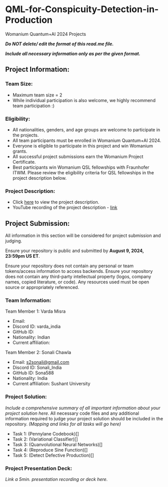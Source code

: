 # QML-for-Conspicuity-Detection-in-Production
Womanium Quantum+AI 2024 Projects

_**Do NOT delete/ edit the format of this read.me file.**_

_**Include all necessary information only as per the given format.**_

## Project Information:

### Team Size:
  - Maximum team size = 2
  - While individual participation is also welcome, we highly recommend team participation :)

### Eligibility:
  - All nationalities, genders, and age groups are welcome to participate in the projects.
  - All team participants must be enrolled in Womanium Quantum+AI 2024.
  - Everyone is eligible to participate in this project and win Womanium grants.
  - All successful project submissions earn the Womanium Project Certificate.
  - Best participants win Womanium QSL fellowships with Fraunhofer ITWM. Please review the eligibility criteria for QSL fellowships in the project description below.

### Project Description:
  - Click [here](https://drive.google.com/file/d/1AcctFeXjchtEhYzPUsHpP_b4HGlI4kq9/view?usp=sharing) to view the project description.
  - YouTube recording of the project description - [link](https://youtu.be/Ac1ihFcTRTc?si=i6AIVfQQh8ymYQYp)

## Project Submission:
All information in this section will be considered for project submission and judging.

Ensure your repository is public and submitted by **August 9, 2024, 23:59pm US ET**.

Ensure your repository does not contain any personal or team tokens/access information to access backends. Ensure your repository does not contain any third-party intellectual property (logos, company names, copied literature, or code). Any resources used must be open source or appropriately referenced.


### Team Information:
Team Member 1: Varda Misra
 - Email:
 - Discord ID: varda_india
 - GitHub ID:
 - Nationality: Indian
 - Current affiliation:

Team Member 2: Sonali Chawla
 - Email: s2sonali@gmail.com
 - Discord ID: Sonali_India
 - GitHub ID: Sona588
 - Nationality: India
 - Current affiliation: Sushant University

### Project Solution:
_Include a comprehensive summary of all important information about your project solution here._
All necessary code files and any additional information required to judge your project solution should be included in the repository. 
_(Mapping and links for all tasks will go here)_

 - Task 1: (Pennylane Codebook)[]
 - Task 2: (Variational Classifier)[]
 - Task 3: (Quanvolutional Neural Networks)[]
 - Task 4: (Reproduce Sine Function)[]
 - Task 5: (Detect Defective Production)[]

### Project Presentation Deck:
_Link a 5min. presentation recording or deck here._

